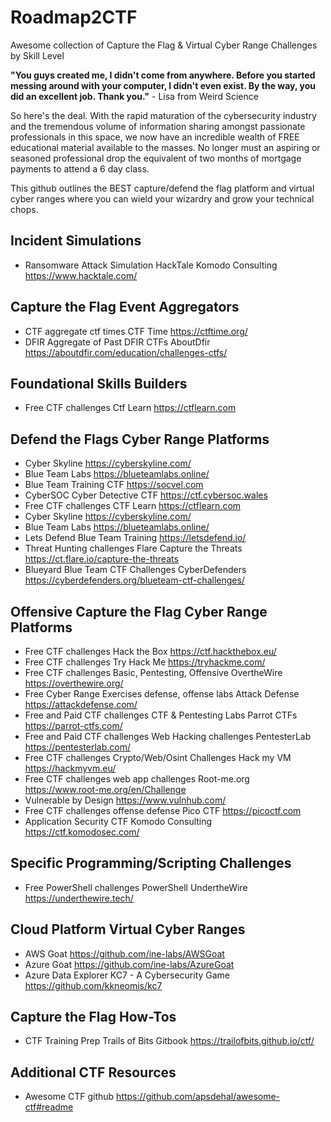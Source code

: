# Roadmap2CTF
Awesome collection of Capture the Flag &amp; Virtual Cyber Range Challenges by Skill Level

**"You guys created me, I didn't come from anywhere. Before you started messing around with your computer, I didn't even exist. By the way, you did an excellent job. Thank you."**
                    - Lisa from Weird Science
                    
So here's the deal. With the rapid maturation of the cybersecurity industry and the tremendous volume of information sharing amongst passionate professionals in this space, we now have an incredible wealth of FREE educational material available to the masses. No longer must an aspiring or seasoned professional drop the equivalent of two months of mortgage payments to attend a 6 day class. 

This github outlines the BEST capture/defend the flag platform and virtual cyber ranges where you can wield your wizardry and grow your technical chops.

## **Incident Simulations**
- Ransomware Attack Simulation	HackTale	Komodo Consulting	https://www.hacktale.com/

## **Capture the Flag Event Aggregators**
- CTF aggregate	ctf times	CTF Time	https://ctftime.org/
- DFIR	Aggregate of Past DFIR CTFs	AboutDfir	https://aboutdfir.com/education/challenges-ctfs/

## **Foundational Skills Builders**
- Free CTF challenges		Ctf Learn	https://ctflearn.com

## **Defend the Flags Cyber Range Platforms**
- Cyber Skyline 	https://cyberskyline.com/
- Blue Team Labs	https://blueteamlabs.online/
- Blue Team Training CTF	https://socvel.com
- CyberSOC Cyber Detective CTF	https://ctf.cybersoc.wales
- Free CTF challenges		CTF Learn	https://ctflearn.com
- Cyber Skyline 	https://cyberskyline.com/
- Blue Team Labs	https://blueteamlabs.online/
- Lets Defend Blue Team Training	https://letsdefend.io/
- Threat Hunting challenges	Flare Capture the Threats https://ct.flare.io/capture-the-threats
- Blueyard Blue Team CTF Challenges	CyberDefenders	https://cyberdefenders.org/blueteam-ctf-challenges/

## **Offensive Capture the Flag Cyber Range Platforms**
- Free CTF challenges	Hack the Box	https://ctf.hackthebox.eu/
- Free CTF challenges	Try Hack Me	https://tryhackme.com/
- Free CTF challenges	Basic, Pentesting, Offensive	OvertheWire	https://overthewire.org/
- Free Cyber Range Exercises	defense, offense labs	Attack Defense	https://attackdefense.com/
- Free and Paid CTF challenges	CTF & Pentesting Labs	Parrot CTFs	https://parrot-ctfs.com/
- Free and Paid CTF challenges	Web Hacking challenges	PentesterLab	https://pentesterlab.com/
- Free CTF challenges	Crypto/Web/Osint Challenges	Hack my VM	https://hackmyvm.eu/
- Free CTF challenges	web app challenges	Root-me.org	https://www.root-me.org/en/Challenge
- Vulnerable by Design	https://www.vulnhub.com/
- Free CTF challenges	offense defense	Pico CTF	https://picoctf.com
- Application Security CTF	Komodo Consulting	https://ctf.komodosec.com/

## **Specific Programming/Scripting Challenges**
- Free PowerShell challenges	PowerShell	UndertheWire	https://underthewire.tech/

## **Cloud Platform Virtual Cyber Ranges**
- AWS Goat	https://github.com/ine-labs/AWSGoat
- Azure Goat https://github.com/ine-labs/AzureGoat
- Azure Data Explorer	KC7 - A Cybersecurity Game	https://github.com/kkneomis/kc7

## **Capture the Flag How-Tos**
- CTF Training Prep		Trails of Bits Gitbook	https://trailofbits.github.io/ctf/

## **Additional CTF Resources**
- Awesome CTF github	https://github.com/apsdehal/awesome-ctf#readme



